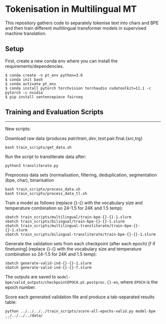 # Tokenisation in Multilingual MT

This repository gathers code to separately tokenise text into chars and BPE and then train different multilingual transformer models in supervised machine translation. 

## Setup

First, create a new conda env where you can install the requirements/dependencies. 

```
$ conda create -n pt_env python=3.8
$ conda init bash
$ conda activate pt_env
$ conda install pytorch torchvision torchaudio cudatoolkit=11.1 -c pytorch -c nvidia
$ pip install sentencepiece fairseq
```

## Training and Evaluation Scripts
----

New scripts:

Download raw data (produces $pair/{train,dev,test}.$pair.final.{src,trg}
```
bash train_scripts/get_data.sh
```

Run the script to transliterate data after:

```
python3 transliterate.py
```

Preprocess data sets (normalisation, filtering, deduplication, segmentation (bpe, char), binarisation
```
bash train_scripts/process_data.sh
bash train_scripts/process_data_tl.sh
```

Train a model as follows (replace {}-{} with the vocabulary size and temperature combination so 24-1.5 for 24K and 1.5 temp):
```
sbatch train_scripts/multilingual/train-bpe-{}-{}-1.slurm
sbatch train_scripts/bilingual/train-bpe-{}-{}-1.slurm
sbatch train_scripts/multilingual-transliterate/train-bpe-{}-{}-1.slurm
sbatch train_scripts/bilingual-transliterate/train-bpe-{}-{}-1.slurm
```

Generate the validation sets from each checkpoint (after each epoch) [f if finetuning] (replace {}-{} with the vocabulary size and temperature combination so 24-1.5 for 24K and 1.5 temp):
```
sbatch generate-valid-ind-{}-{}-1.slurm 
sbatch generate-valid-ind-{}-{}-f.slurm 
```
The outputs are saved to `model-bpe/valid_outputs/checkpointEPOCH.pt.postproc.{}-en`, where `EPOCH` is the epoch number.

Score each generated validation file and produce a tab-separated results table:
````
python ../../../../train_scripts/score-all-epochs-valid.py model-bpe ../../../../data/
```

